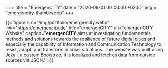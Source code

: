 +++
title = "EmergenCITY"
date = "2020-09-01 00:00:00 +0200"
img = "emergencity-thumb.webp"
+++

{{< figure src="/img/portfolio/emergencity.webp" link="https://emergencity.de" title="emergenCITY" alt="emergenCITY Website" caption="**emergenCITY** aims at investigating fundamentals, methods and solutions towards the resilience of future digital cities and especially the capability of Information and Communication Technology to resist, adapt, and transform in crisis situations. The website was built using Jekyll, a custom Bootstrap, it is localized and fetches data from outside sources via JSON." >}}

